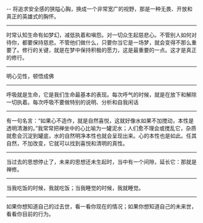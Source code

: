 --
将追求安全感的狭隘心胸，换成一个非常宽广的视野，那是一种无畏、开放和真正的英雄式的胸怀。

---
时常认知生命有如梦幻，减低执着和嗔怨。对一切众生起慈悲心。不管别人如何对待你，都要保持慈悲。不管他们做什么，只要你当它是一场梦，就会变得不那么重要了。修行的关键，就是在梦中保持积极的愿力，这是最重要的一点。这才是真正的修行。

---
明心见性，顿悟成佛

---
呼吸就是生命，它是我们生命最基本的表现。每次呼气的时候，就是在放下和解除一切执着。每次呼吸不要做特别的说明、分析和自我闲话

---
有一句名言：“如果心不造作，就是自然喜悦，这就好像水如果不加搅动，本性是透明清澈的。”我常常把禅坐中的心比喻为一罐泥水；人们愈不理会或搅乱它，杂质就愈会沉淀到罐底，水的自然明净本性也就会呈现出来。心的本性也是如此。任其自然，不加改变，它就可以找到喜悦和清明的真性。

---
当过去的思想停止了，未来的思想还未生起时，当中有一个间隙，延长它：那就是禅修。

---
当我吃饭的时候，我就吃饭；当我睡觉的时候，我就睡觉。

---
如果你想知道自己的过去世，看一看你现在的情况；如果你想知道自己的未来世，看看你目前的行为。